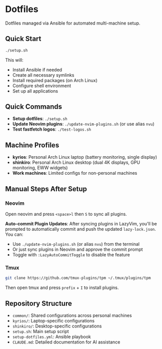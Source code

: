 # Dotfiles

Dotfiles managed via Ansible for automated multi-machine setup.

## Quick Start

```bash
./setup.sh
```

This will:
- Install Ansible if needed
- Create all necessary symlinks
- Install required packages (on Arch Linux)
- Configure shell environment
- Set up all applications

## Quick Commands

- **Setup dotfiles**: `./setup.sh`
- **Update Neovim plugins**: `./update-nvim-plugins.sh` (or use alias `nvu`)
- **Test fastfetch logos**: `./test-logos.sh`

## Machine Profiles

- **kyrios**: Personal Arch Linux laptop (battery monitoring, single display)
- **shinkiro**: Personal Arch Linux desktop (dual 4K displays, GPU monitoring, EWW widgets)
- **Work machines**: Limited configs for non-personal machines

## Manual Steps After Setup

### Neovim
Open neovim and press `<space>l` then `S` to sync all plugins.

**Auto-commit Plugin Updates**: After syncing plugins in LazyVim, you'll be prompted to automatically commit and push the updated `lazy-lock.json`. You can:
- Use `./update-nvim-plugins.sh` (or alias `nvu`) from the terminal
- Or just sync plugins in Neovim and approve the commit prompt
- Toggle with `:LazyAutoCommitToggle` to disable the feature

### Tmux
```bash
git clone https://github.com/tmux-plugins/tpm ~/.tmux/plugins/tpm
```
Then open tmux and press `prefix` + `I` to install plugins.

## Repository Structure

- `common/`: Shared configurations across personal machines
- `kyrios/`: Laptop-specific configurations
- `shinkiro/`: Desktop-specific configurations
- `setup.sh`: Main setup script
- `setup-dotfiles.yml`: Ansible playbook
- `CLAUDE.md`: Detailed documentation for AI assistance
